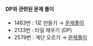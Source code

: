 #### DP와 관련된 문제 풀이

   * 1463번 : 1로 만들기 → [문제풀이](https://chanos.tistory.com/entry/%EB%B0%B1%EC%A4%80-1463%EB%B2%88-1%EB%A1%9C-%EB%A7%8C%EB%93%A4%EA%B8%B0-%ED%8C%8C%EC%9D%B4%EC%8D%AC-%EB%AC%B8%EC%A0%9C-%ED%92%80%EC%9D%B4)  
   * 2133번 : 타일 채우기 (DP)  
   * 2579번 : 계단 오르기 → [문제풀이](https://chanos.tistory.com/entry/%EB%B0%B1%EC%A4%80-2579%EB%B2%88-%EA%B3%84%EB%8B%A8-%EC%98%A4%EB%A5%B4%EA%B8%B0-%ED%8C%8C%EC%9D%B4%EC%8D%AC-%EB%AC%B8%EC%A0%9C-%ED%92%80%EC%9D%B4)  